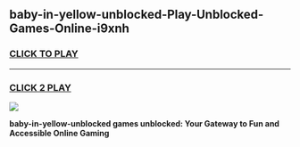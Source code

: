 
## baby-in-yellow-unblocked-Play-Unblocked-Games-Online-i9xnh
<h3>
<a href="https://premium76.site?title=baby-in-yellow-unblocked&ref=25A">CLICK TO PLAY</a></h3>
<hr>

<h3>
<a href="https://premium76.site?title=baby-in-yellow-unblocked&ref=25A">CLICK 2 PLAY</a>
  
</h3>

<a href="https://premium76.site?title=baby-in-yellow-unblocked&ref=25A"><img src="https://clearcache.store/games.png"></a>


**baby-in-yellow-unblocked games unblocked: Your Gateway to Fun and Accessible Online Gaming**
